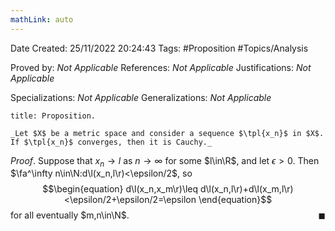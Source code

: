 ```yaml
---
mathLink: auto
---
```


<div class="topSpace"></div>

Date Created: 25/11/2022 20:24:43
Tags: #Proposition #Topics/Analysis

Proved by: _Not Applicable_
References: _Not Applicable_
Justifications: _Not Applicable_

Specializations: _Not Applicable_
Generalizations: _Not Applicable_

``` ad-Proposition
title: Proposition.

_Let $X$ be a metric space and consider a sequence $\tpl{x_n}$ in $X$. If $\tpl{x_n}$ converges, then it is Cauchy._

```

_Proof_. Suppose that $x_n\to l$ as $n\to\infty$ for some $l\in\R$, and let $\epsilon>0$. Then $\fa^\infty n\in\N:d\l(x_n,l\r)<\epsilon/2$, so
$$\begin{equation}
    d\l(x_n,x_m\r)\leq d\l(x_n,l\r)+d\l(x_m,l\r)<\epsilon/2+\epsilon/2=\epsilon
\end{equation}$$
for all eventually $m,n\in\N$.<span style="float:right;">$\blacksquare$</span>
